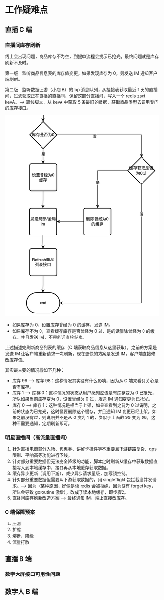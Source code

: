 # 工作疑难点

## 直播 C 端

### 直播间库存刷新

线上会出现问题，商品库存不为空，到提单流程会提示已抢光，最终问题就是库存刷新不及时。

第一版：监听商品信息表的库存值变更，如果发现库存为 0，则发送 IM 通知客户端刷新。

第二版：监听数据上游（小店 B）的 bp 消息队列，从挂接表获取最近 1 天的直播间，过滤获取正在直播的直播间，保留这部分直播间，写入一个 redis zset keyA。——> 离线脚本，从 keyA 中获取 5 条最旧的数据，获取商品类型去调用专门的库存接口。

![直播C直播间库存流程](../image/直播C直播间库存流程.png)

- 如果库存为 0，设置库存曾经为 0 的缓存，发送 IM。
- 如果库存不为 0，查看缓存库存是否曾经为 0 过，是的话删除曾经为 0 的缓存，并且发送 IM，不是的话直接结束。

上述描述完刷新商品列表的缓存（C 端获取商品信息从这里获取），之前的方案是发送 IM 让客户端重新请求一次刷新，现在更快的方案是发送 IM，客户端直接修改库存值。

其实最主要的情况有如下几种：

- 库存 99 ——> 库存 98：这种情况其实没有什么影响，因为从 C 端来看只关心是否有库存。
- 库存 1 ——> 库存 0：这种情况的状态从用户感知应该是有库存变为 0 已抢光，所以如果当前库存变为 0，设置曾经为 0 过，发送 IM 通知变更为已抢光。
- 库存 0 ——> 库存 1：这种情况是相当于上架，如果查看到之前为 0 过说明，之前的状态为已抢光，这时候要删除这个缓存，并且通知 IM 变更已经上架。如果之前没有过，则说明并不是从 0 变为 1 的，类似于上面的 99 变为 98，这种不需要通知，定期刷新即可。

### 明星直播间（高流量直播间）

1. 针对直播电商部分入场、优惠券、讲解卡挂件等不重要且下游链路复杂、qps限制、平响高等功能进行下线。
2. 针对部分重要数据但无法完全降级的功能，脚本定时刷新从缓存中获取数据直接写入到本地缓存中，接口再从本地缓存获取数据。
3. 缓存异步更新（调用下游），减少异步请求量级，加写锁控制。
4. 针对部分重要数据但需要从下游获取数据的，用 singleflight 包拦截高并发请求。——> 因为（某种原因，好像是读 redis 会被拒绝，因为没有 forget key，所以会导致 goroutine 激增），改成了读本地缓存，即步骤2。
5. 直播间库存刷新改造方案 ——> 最终通知 IM，端上直接改库存。

### C 端保障预案

1. 压测
2. 扩缩
3. 熔断、降级
4. 流量打散

## 直播 B 端

### 数字大屏接口可用性问题

## 数字人 B 端